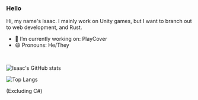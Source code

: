 ### Hello
Hi, my name's Isaac. I mainly work on Unity games, but I want to branch out to web development, and Rust. 

- 🔭 I’m currently working on: PlayCover
- 😄 Pronouns: He/They

<br/>

![Isaac's GitHub stats](https://github-readme-stats.vercel.app/api?username=IsaacMarovitz&theme=nightowl&hide=stars)

![Top Langs](https://github-readme-stats.vercel.app/api/top-langs/?username=IsaacMarovitz&theme=nightowl&layout=compact&hide=ASP,Shaderlab,HLSL,Smalltalk,C%23&langs_count=6)

(Excluding C#)
